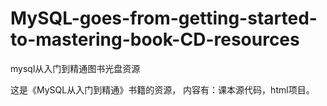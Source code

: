 # MySQL-goes-from-getting-started-to-mastering-book-CD-resources
mysql从入门到精通图书光盘资源

这是《MySQL从入门到精通》书籍的资源，
内容有：课本源代码，html项目。
